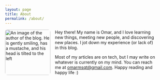 ```yaml
---
layout: page
title: About
permalink: /about/
---
```


Hey there!
<img 
    src="../../../visual_assets/me.jpeg" 
    alt="An image of the author of the blog. He is gently smiling, has a mustache, and his head is tilted to the left" 
    style="float: left; margin-right: 15px; width: 150px; border-radius: 8px;" 
/>
My name is Omar, and I love learning new things, meeting new people, and discovering new places.
I jot down my experience (or lack of) in this blog.

Most of my articles are on tech, but I may write on whatever is currently on my mind. 
You can reach me at [omarmsqt@gmail.com](mailto:omarmsqt@gmail.com).
Happy reading and happy life :)
